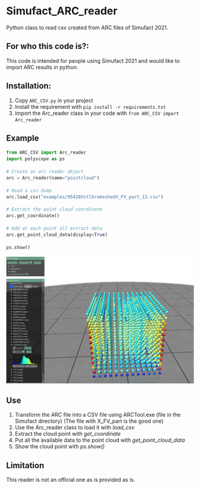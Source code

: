 # Simufact_ARC_reader
Python class to read csv created from ARC files of Simufact 2021.

## For who this code is?:
This code is intended for people using Simufact 2021 and would like to import ARC results in python.

## Installation:
1. Copy `ARC_CSV.py` in your project
2. Install the requirement with `pip install -r requirements.txt`
3. Import the Arc_reader class in your code with `from ARC_CSV import Arc_reader`

## Example
```python
from ARC_CSV import Arc_reader
import polyscope as ps

# Create an arc reader object
arc = Arc_reader(name="pointcloud")

# Read a csv dump
arc.load_csv("examples/95428XstlXremeshedX_FV_part_13.csv")

# Extract the point cloud coordinate
arc.get_coordinate()

# Add at each point all extract data
arc.get_point_cloud_data(display=True)

ps.show()
```

<img src="https://github.com/hy-son/Simufact_ARC_reader/blob/main/imgs/TOTDISP_example.PNG?raw=true" >


## Use
1. Transform the ARC file into a CSV file using ARCTool.exe (file in the Simufact directory) (The file with X_FV_part is the good one)
2. Use the Arc_reader class to load it with *load_csv*
3. Extract the cloud point with *get_coordinate*
4. Put all the available data to the point cloud with *get_point_cloud_data*
5. Show the cloud point with *ps.show()*

## Limitation
This reader is not an official one as is provided as is.
